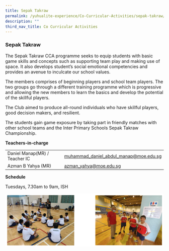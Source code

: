 ```yaml
---
title: Sepak Takraw
permalink: /yuhualite-experience/Co-Curricular-Activities/sepak-takraw/
description: ""
third_nav_title: Co Curricular Activities
---
```

### Sepak Takraw

The Sepak Takraw CCA programme seeks to equip students with basic game skills and concepts such as supporting team play and making use of space. It also develops student’s social emotional competencies and provides an avenue to inculcate our school values.

The members comprises of beginning players and school team players. The two groups go through a different training programme which is progressive and allowing the new members to learn the basics and develop the potential of the skillful players.

The Club aimed to produce all-round individuals who have skillful players, good decision makers, and resilient.

The students gain game exposure by taking part in friendly matches with other school teams and the Inter Primary Schools Sepak Takraw Championship.

**Teachers-in-charge**

|  |  |
|---|---|
|  Daniel Manap(MR) / Teacher IC | muhammad_daniel_abdul_manap@moe.edu.sg |
| Azman B Yahya (MR) | azman_yahya@moe.edu.sg |

**Schedule**

Tuesdays, 7.30am to 9am, ISH

![](/images/cca12.png)